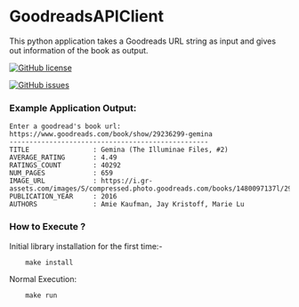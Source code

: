 # GoodreadsAPIClient

This python application takes a Goodreads URL string as input and gives out information of the book as output.

[![GitHub license](https://img.shields.io/github/license/AnupamKP/goodreadsapiclient)](https://github.com/AnupamKP/goodreadsapiclient/blob/main/LICENSE)

[![GitHub issues](https://img.shields.io/github/issues/AnupamKP/goodreadsapiclient)](https://github.com/AnupamKP/goodreadsapiclient/issues)


### Example Application Output:

```
Enter a goodread's book url: https://www.goodreads.com/book/show/29236299-gemina
--------------------------------------------------
TITLE                : Gemina (The Illuminae Files, #2)
AVERAGE_RATING       : 4.49
RATINGS_COUNT        : 40292
NUM_PAGES            : 659
IMAGE_URL            : https://i.gr-assets.com/images/S/compressed.photo.goodreads.com/books/1480097137l/29236299._SX98_.jpg
PUBLICATION_YEAR     : 2016
AUTHORS              : Amie Kaufman, Jay Kristoff, Marie Lu
```

### How to Execute ?

Initial library installation for the first time:-
```
    make install
```

Normal Execution:
```
    make run
```